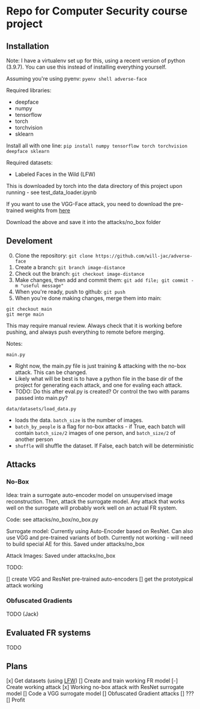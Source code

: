 # Repo for Computer Security course project

## Installation

Note: I have a virtualenv set up for this, using a recent version of python (3.9.7). You can use this instead of installing everything yourself.

Assuming you're using pyenv:
`pyenv shell adverse-face`

Required libraries:

- deepface 
- numpy
- tensorflow 
- torch
- torchvision
- sklearn

Install all with one line:
`pip install numpy tensorflow torch torchvision deepface sklearn`

Required datasets:

- Labeled Faces in the Wild (LFW)

This is downloaded by torch into the data directory of this project upon running - see test_data_loader.ipynb

If you want to use the VGG-Face attack, you need to download the pre-trained weights from [here](http://www.robots.ox.ac.uk/~albanie/models/pytorch-mcn/vgg_face_dag.pth)

Download the above and save it into the attacks/no_box folder

## Develoment

0. Clone the repository: `git clone https://github.com/will-jac/adverse-face`
1. Create a branch: `git branch image-distance`
2. Check out the branch: `git checkout image-distance`
3. Make changes, then add and commit them: `git add file; git commit -m "useful message"`
4. When you're ready, push to github: `git push`
5. When you're done making changes, merge them into main:
```{bash}
git checkout main
git merge main
```
This may require manual review. Always check that it is working before pushing, and always push everything to remote before merging.

Notes:

`main.py`

- Right now, the main.py file is just training & attacking with the no-box attack. This can be changed.
- Likely what will be best is to have a python file in the base dir of the project for generating each attack, and one for evaling each attack.
- TODO: Do this after eval.py is created? Or control the two with params passed into main.py?

`data/datasets/load_data.py`
- loads the data. `batch_size` is the number of images. 
- `batch_by_people` is a flag for no-box attacks - if True, each batch will contain `batch_size/2` images of one person, and `batch_size/2` of another person
- `shuffle` will shuffle the dataset. If False, each batch will be deterministic


## Attacks

### No-Box

Idea: train a surrogate auto-encoder model on unsupervised image reconstruction. Then, attack the surrogate model. Any attack that works well on the surrogate will probably work well on an actual FR system.

Code: see attacks/no_box/no_box.py

Surrogate model: Currently using Auto-Encoder based on ResNet.
Can also use VGG and pre-trained variants of both. Currently not working - will need to build special AE for this.
Saved under attacks/no_box

Attack Images: Saved under attacks/no_box

TODO:

[] create VGG and ResNet pre-trained auto-encoders
[] get the prototypical attack working

### Obfuscated Gradients

TODO (Jack)

## Evaluated FR systems

TODO

## Plans

[x] Get datasets (using [LFW](http://vis-www.cs.umass.edu/lfw/))
[] Create and train working FR model 
[-] Create working attack
[x] Working no-box attack with ResNet surrogate model
[] Code a VGG surrogate model 
[] Obfuscated Gradient attacks
[] ???
[] Profit
